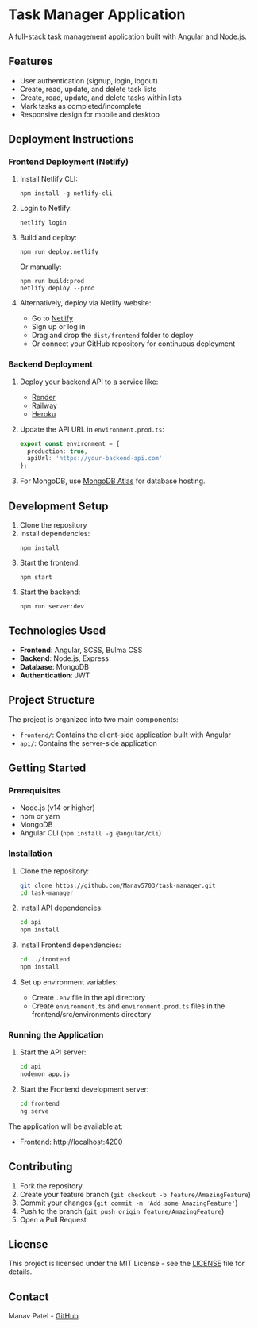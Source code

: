 # Task Manager Application

A full-stack task management application built with Angular and Node.js.

## Features

- User authentication (signup, login, logout)
- Create, read, update, and delete task lists
- Create, read, update, and delete tasks within lists
- Mark tasks as completed/incomplete
- Responsive design for mobile and desktop

## Deployment Instructions

### Frontend Deployment (Netlify)

1. Install Netlify CLI:
   ```
   npm install -g netlify-cli
   ```

2. Login to Netlify:
   ```
   netlify login
   ```

3. Build and deploy:
   ```
   npm run deploy:netlify
   ```
   
   Or manually:
   ```
   npm run build:prod
   netlify deploy --prod
   ```

4. Alternatively, deploy via Netlify website:
   - Go to [Netlify](https://www.netlify.com/)
   - Sign up or log in
   - Drag and drop the `dist/frontend` folder to deploy
   - Or connect your GitHub repository for continuous deployment

### Backend Deployment

1. Deploy your backend API to a service like:
   - [Render](https://render.com/)
   - [Railway](https://railway.app/)
   - [Heroku](https://www.heroku.com/)

2. Update the API URL in `environment.prod.ts`:
   ```typescript
   export const environment = {
     production: true,
     apiUrl: 'https://your-backend-api.com'
   };
   ```

3. For MongoDB, use [MongoDB Atlas](https://www.mongodb.com/cloud/atlas) for database hosting.

## Development Setup

1. Clone the repository
2. Install dependencies:
   ```
   npm install
   ```
3. Start the frontend:
   ```
   npm start
   ```
4. Start the backend:
   ```
   npm run server:dev
   ```

## Technologies Used

- **Frontend**: Angular, SCSS, Bulma CSS
- **Backend**: Node.js, Express
- **Database**: MongoDB
- **Authentication**: JWT

## Project Structure

The project is organized into two main components:

- `frontend/`: Contains the client-side application built with Angular
- `api/`: Contains the server-side application

## Getting Started

### Prerequisites

- Node.js (v14 or higher)
- npm or yarn
- MongoDB
- Angular CLI (`npm install -g @angular/cli`)

### Installation

1. Clone the repository:
   ```bash
   git clone https://github.com/Manav5703/task-manager.git
   cd task-manager
   ```

2. Install API dependencies:
   ```bash
   cd api
   npm install
   ```

3. Install Frontend dependencies:
   ```bash
   cd ../frontend
   npm install
   ```

4. Set up environment variables:
   - Create `.env` file in the api directory
   - Create `environment.ts` and `environment.prod.ts` files in the frontend/src/environments directory

### Running the Application

1. Start the API server:
   ```bash
   cd api
   nodemon app.js
   ```

2. Start the Frontend development server:
   ```bash
   cd frontend
   ng serve
   ```

The application will be available at:
- Frontend: http://localhost:4200

## Contributing

1. Fork the repository
2. Create your feature branch (`git checkout -b feature/AmazingFeature`)
3. Commit your changes (`git commit -m 'Add some AmazingFeature'`)
4. Push to the branch (`git push origin feature/AmazingFeature`)
5. Open a Pull Request

## License

This project is licensed under the MIT License - see the [LICENSE](LICENSE) file for details.

## Contact

Manav Patel - [GitHub](https://github.com/Manav5703) 
